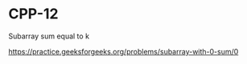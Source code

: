 # CPP-12
Subarray sum equal to k





https://practice.geeksforgeeks.org/problems/subarray-with-0-sum/0
